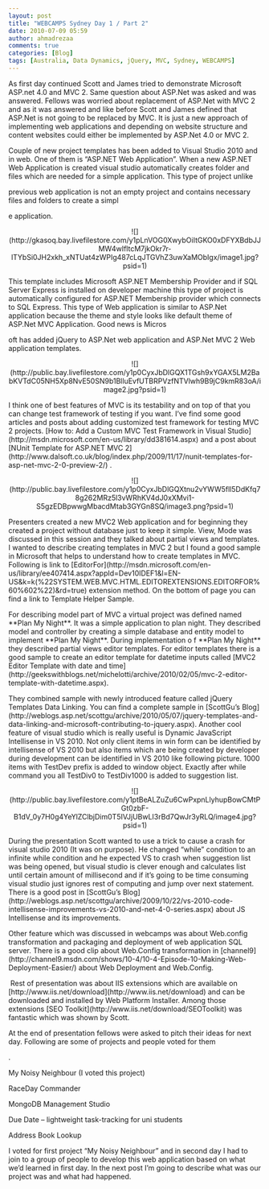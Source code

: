 ```yaml
---
layout: post
title: "WEBCAMPS Sydney Day 1 / Part 2"
date: 2010-07-09 05:59
author: ahmadrezaa
comments: true
categories: [Blog]
tags: [Australia, Data Dynamics, jQuery, MVC, Sydney, WEBCAMPS]
---
```

<p class="MsoNormal">As first day continued Scott and James tried to demonstrate Microsoft ASP.net 4.0 and MVC 2. Same question about ASP.Net was asked and was answered. Fellows was worried about replacement of ASP.Net with MVC 2 and as it was answered and like before Scott and James defined that ASP.Net is not going to be replaced by MVC. It is just a new approach of implementing web applications and depending on website structure and content websites could either be implemented by ASP.Net 4.0 or MVC 2.
  <p class="MsoNormal">Couple of new project templates has been added to Visual Studio 2010 and in web. One of them is “ASP.NET Web Application”. When a new ASP.NET Web Application is created visual studio automatically creates folder and files which are needed for a simple application. This type of project unlike
  

previous web application is not an empty project and contains necessary files and folders to create a simpl
  

e application.
  <p style="text-align:center;" class="MsoNormal">![](http://gkasoq.bay.livefilestore.com/y1pLnVOG0XwybOiItGKO0xDFYXBdbJJMW4wIfltcM7jkOkr7r-lTYbSi0JH2xkh_xNTUat4zWPIg487cLqJTGVhZ3uwXaMObIgx/image1.jpg?psid=1)
  <p style="text-align:center;" class="MsoNormal" align="center"><span></span>
  <p class="MsoNormal">This template includes Microsoft ASP.NET Membership Provider and if SQL Server Express is installed on developer machine this type of project is automatically configured for ASP.NET Membership provider which connects to SQL Express. This type of Web application is similar to ASP.Net application because the theme and style looks like default theme of ASP.Net MVC Application. Good news is Micros
  

oft has added jQuery to ASP.Net web application and ASP.Net MVC 2 Web application templates.
  <p style="text-align:center;" class="MsoNormal">![](http://public.bay.livefilestore.com/y1p0CyxJbDlGQX1TGsh9xYGAX5LM2BabKVTdC05NH5Xp8NvE50SN9b1BlluEvfUTBRPVzfNTVlwh9B9jC9kmR83oA/image2.jpg?psid=1)
  <p style="text-align:center;" class="MsoNormal" align="center"><span></span>
  <p class="MsoNormal">I think one of best features of MVC is its testability and on top of that you can change test framework of testing if you want. I’ve find some good articles and posts about adding customized test framework for testing MVC 2 projects. [How to: Add a Custom MVC Test Framework in Visual Studio](http://msdn.microsoft.com/en-us/library/dd381614.aspx) and a post about [NUnit Template for ASP.NET MVC 2](http://www.dalsoft.co.uk/blog/index.php/2009/11/17/nunit-templates-for-asp-net-mvc-2-0-preview-2/) .
  <p style="text-align:center;" class="MsoNormal">![](http://public.bay.livefilestore.com/y1p0CyxJbDlGQXtnu2vYWW5fll5DdKfq78g262MRz5l3vWRhKV4dJ0xXMvi1-S5gzEDBpwwgMbacdMtab3GYGn8SQ/image3.png?psid=1)
  <p style="text-align:center;" class="MsoNormal" align="center"><span></span>
  <p class="MsoNormal">Presenters created a new MVC2 Web application and for beginning they created a project without database just to keep it simple. View, Mode was discussed in this session and they talked about partial views and templates. I wanted to describe creating templates in MVC 2 but I found a good sample in Microsoft that helps to understand how to create templates in MVC. Following is link to [EditorFor](http://msdn.microsoft.com/en-us/library/ee407414.aspx?appId=Dev10IDEF1&amp;l=EN-US&amp;k=k(%22SYSTEM.WEB.MVC.HTML.EDITOREXTENSIONS.EDITORFOR%60%602%22)&amp;rd=true) extension method. On the bottom of page you can find a link to Template Helper Sample.
  <p class="MsoNormal">For describing model part of MVC a virtual project was defined named **Plan My Night**. It was a simple application to plan night. They described model and controller by creating a simple database and entity model to implement **Plan My Night**. During implementation o f **Plan My Night** they described partial views editor templates. For editor templates there is a good sample to create an editor template for datetime inputs called [MVC2 Editor Template with date and time](http://geekswithblogs.net/michelotti/archive/2010/02/05/mvc-2-editor-template-with-datetime.aspx).
  <p class="MsoNormal">They combined sample with newly introduced feature called jQuery Templates Data Linking. You can find a complete sample in [ScottGu’s Blog](http://weblogs.asp.net/scottgu/archive/2010/05/07/jquery-templates-and-data-linking-and-microsoft-contributing-to-jquery.aspx). Another cool feature of visual studio which is really useful is Dynamic JavaScript Intellisense in VS 2010. Not only client items in win form can be identified by intellisense of VS 2010 but also items which are being created by developer during development can be identified in VS 2010 like following picture. 1000 items with TestDev prefix is added to window object. Exactly after while command you all TestDiv0 to TestDiv1000 is added to suggestion list.
  <p style="text-align:center;" class="MsoNormal">![](http://public.bay.livefilestore.com/y1ptBeALZuZu6CwPxpnLlyhupBowCMtPGt0zbF-B1dV_0y7H0g4YeYlZClbjDim0T5IVJjUBwLI3rBd7QwJr3yRLQ/image4.jpg?psid=1)
  <p style="text-align:center;" class="MsoNormal" align="center"><span></span>
  <p class="MsoNormal">During the presentation Scott wanted to use a trick to cause a crash for visual studio 2010 (It was on purpose). He changed “while” condition to an infinite while condition and he expected VS to crash when suggestion list was being opened, but visual studio is clever enough and calculates list until certain amount of millisecond and if it’s going to be time consuming visual studio just ignores rest of computing and jump over next statement. There is a good post in [ScottGu’s Blog](http://weblogs.asp.net/scottgu/archive/2009/10/22/vs-2010-code-intellisense-improvements-vs-2010-and-net-4-0-series.aspx) about JS Intellisense and its improvements.
  <p class="MsoNormal">Other feature which was discussed in webcamps was about Web.config transformation and packaging and deployment of web application SQL server. There is a good clip about Web.Config transformation in [channel9](http://channel9.msdn.com/shows/10-4/10-4-Episode-10-Making-Web-Deployment-Easier/) about Web Deployment and Web.Config.
  <p class="MsoNormal"><span>&#160;</span>Rest of presentation was about IIS extensions which are available on [http://www.iis.net/download](http://www.iis.net/download) and can be downloaded and installed by Web Platform Installer. Among those extensions [SEO Toolkit](http://www.iis.net/download/SEOToolkit) was fantastic which was shown by Scott.
  <p class="MsoNormal">At the end of presentation fellows were asked to pitch their ideas for next day. Following are some of projects and people voted for them
  

.
  <p class="MsoNormal">My Noisy Neighbour (I voted this project)
  <p class="MsoNormal">RaceDay Commander
  <p class="MsoNormal">MongoDB Management Studio
  <p class="MsoNormal">Due Date – lightweight task-tracking for uni students
  <p class="MsoNormal">Address Book Lookup
  <p class="MsoNormal">I voted for first project “My Noisy Neighbour” and in second day I had to join to a group of people to develop this web application based on what we’d learned in first day. In the next post I’m going to describe what was our project was and what had happened.

